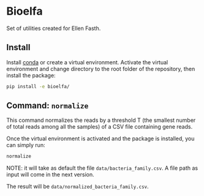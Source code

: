 # Bioelfa

Set of utilities created for Ellen Fasth.

## Install
Install [conda](https://docs.conda.io/en/latest/miniconda.html) or create a virtual environment.
Activate the virtual environment and change directory to the root folder of the repository, then
install the package:

```sh
pip install -e bioelfa/
```

## Command: `normalize`
This command normalizes the reads by a threshold T (the smallest number of total reads among all the
samples) of a CSV file containing gene reads.

Once the virtual environment is activated and the package is installed, you can simply run:

```sh
normalize
```

NOTE: it will take as default the file `data/bacteria_family.csv`. A file path as input will come
in the next version.

The result will be `data/normalized_bacteria_family.csv`.
